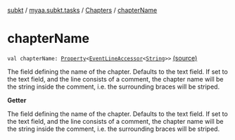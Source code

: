 [subkt](../../index.md) / [myaa.subkt.tasks](../index.md) / [Chapters](index.md) / [chapterName](./chapter-name.md)

# chapterName

`val chapterName: `[`Property`](https://docs.gradle.org/current/javadoc/org/gradle/api/provider/Property.html)`<`[`EventLineAccessor`](../../myaa.subkt.ass/-event-line-accessor/index.md)`<`[`String`](https://kotlinlang.org/api/latest/jvm/stdlib/kotlin/-string/index.html)`>>` [(source)](https://github.com/Myaamori/SubKt/blob/0.1.7/src/main/kotlin/myaa/subkt/tasks/asstasks.kt#L349)

The field defining the name of the chapter. Defaults to the text field.
If set to the text field, and the line consists of a comment, the chapter name
will be the string inside the comment, i.e. the surrounding braces will be striped.

**Getter**

The field defining the name of the chapter. Defaults to the text field.
If set to the text field, and the line consists of a comment, the chapter name
will be the string inside the comment, i.e. the surrounding braces will be striped.


